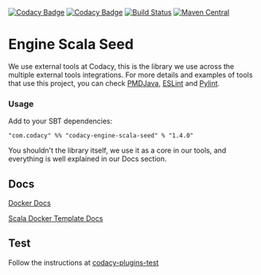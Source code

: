[![Codacy Badge](https://api.codacy.com/project/badge/grade/bc3a79d1b12649158a1eb4758e872141)](https://www.codacy.com/app/Codacy/codacy-engine-scala-seed)
[![Codacy Badge](https://api.codacy.com/project/badge/coverage/bc3a79d1b12649158a1eb4758e872141)](https://www.codacy.com/app/Codacy/codacy-engine-scala-seed)
[![Build Status](https://circleci.com/gh/codacy/codacy-engine-scala-seed.svg?style=shield&circle-token=:circle-token)](https://circleci.com/gh/codacy/codacy-engine-scala-seed)
[![Maven Central](https://maven-badges.herokuapp.com/maven-central/com.codacy/codacy-engine-scala-seed_2.11/badge.svg)](https://maven-badges.herokuapp.com/maven-central/com.codacy/codacy-engine-scala-seed_2.11)

# Engine Scala Seed

We use external tools at Codacy, this is the library we use across the multiple external tools integrations.
For more details and examples of tools that use this project, you can check
[PMDJava](https://github.com/codacy/codacy-pmdjava),
[ESLint](https://github.com/codacy/codacy-eslint) and
[Pylint](https://github.com/codacy/codacy-pylint).

### Usage

Add to your SBT dependencies:

```
"com.codacy" %% "codacy-engine-scala-seed" % "1.4.0"
```

You shouldn't the library itself, we use it as a core in our tools,
and everything is well explained in our Docs section.

## Docs

[Docker Docs](http://docs.codacy.com/v1.5/docs/tool-developer-guide)

[Scala Docker Template Docs](http://docs.codacy.com/v1.5/docs/tool-developer-guide-using-scala)

## Test

Follow the instructions at [codacy-plugins-test](https://github.com/codacy/codacy-plugins-test/blob/master/README.md#test-definition)